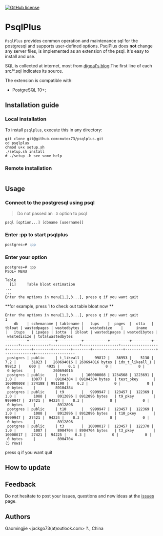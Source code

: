 [![GitHub license](https://img.shields.io/badge/license-PostgreSQL-blue.svg)](https://raw.githubusercontent.com/postgrespro/pg_pathman/master/LICENSE)
# PsqlPlus

`PsqlPlus` provides common operation and maintenance sql for the postgresql and supports user-defined options. PsqlPlus does **not** change any server files, is implemented as an extension of the psql. It's easy to install and use.

SQL is collected at internet, most from [digoal's blog](https://github.com/digoal/blog).The first line of each src/*.sql indicates its source.



The extension is compatible with:

 * PostgreSQL 10+;



## Installation guide

### Local installation

To install `psqlplus`, execute this in any directory:

```shell
git clone git@github.com:mutex73/psqlplus.git
cd psqlplus
chmod u+x setup.sh 
./setup.sh install
# ./setup -h see some help
```

### Remote installation

```

```

## Usage

### Connect to the postgresql using psql

>  Do not passed an `-X` option to psql

```shell
psql [option...] [dbname [username]]
```

### Enter **:pp** to start psqlplus

```sql
postgres=# :pp
```

### Enter your option

```
postgres=# :pp
PSQL+ MENU             

Table
  [1]     Table bloat estimation
...
...
Enter the options in menu[1,2,3...], press q if you want quit
```

**for example, press 1 to check out table bloat now **

```
Enter the options in menu[1,2,3...], press q if you want quit
1
    db    | schemaname | tablename |   tups    |  pages  |  otta   | tbloat | wastedpages | wastedbytes |   wastedsize    |      iname      |   itups   | ipages | iotta  | ibloat | wastedipages | wastedibytes |
 wastedisize | totalwastedbytes 
----------+------------+-----------+-----------+---------+---------+--------+-------------+-------------+-----------------+-----------------+-----------+--------+--------+--------+--------------+--------------+
-------------+------------------
 postgres | public     | t_likeall |     99812 |   36953 |    5130 |    7.2 |       31823 |   260694016 | 260694016 bytes | idx_t_likeall_1 |     99812 |    600 |   4935 |    0.1 |            0 |            0 |
 0 bytes     |        260694016
 postgres | public     | test      | 100000008 | 1234568 | 1223691 |    1.0 |       10877 |    89104384 | 89104384 bytes  | test_pkey       | 100000008 | 274188 | 991190 |    0.3 |            0 |            0 |
 0 bytes     |         89104384
 postgres | public     | t9        |   9999947 |  123457 |  122369 |    1.0 |        1088 |     8912896 | 8912896 bytes   | t9_pkey         |   9999947 |  27421 |  94224 |    0.3 |            0 |            0 |
 0 bytes     |          8912896
 postgres | public     | t10       |   9999947 |  123457 |  122369 |    1.0 |        1088 |     8912896 | 8912896 bytes   | t10_pkey        |   9999947 |  27421 |  94224 |    0.3 |            0 |            0 |
 0 bytes     |          8912896
 postgres | public     | t3        |  10000017 |  123457 |  122370 |    1.0 |        1087 |     8904704 | 8904704 bytes   | t3_pkey         |  10000017 |  27421 |  94225 |    0.3 |            0 |            0 |
 0 bytes     |          8904704
(5 rows)
```

press q if you want quit

## How to update





## Feedback

Do not hesitate to post your issues, questions and new ideas at the [issues](https://github.com/mutex73/psqlplus/issues) page.

## Authors

Gaomingjie <jackgo73(at)outlook.com> ?., China